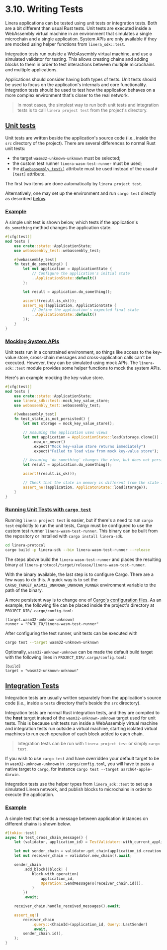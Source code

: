 # 3.10. Writing Tests

Linera applications can be tested using unit tests or integration tests. Both are a bit different than usual Rust tests. Unit tests are executed inside a WebAssembly virtual machine in an environment that simulates a single microchain and a single application. System APIs are only available if they are mocked using helper functions from `linera_sdk::test`.

Integration tests run outside a WebAssembly virtual machine, and use a simulated validator for testing. This allows creating chains and adding blocks to them in order to test interactions between multiple microchains and multiple applications.

Applications should consider having both types of tests. Unit tests should be used to focus on the application's internals and core functionality. Integration tests should be used to test how the application behaves on a more complex environment that's closer to the real network.

> In most cases, the simplest way to run both unit tests and integration tests is to call `linera project test` from the project's directory.

## [Unit tests](https://linera.dev/sdk/testing.html#unit-tests)

Unit tests are written beside the application's source code (i.e., inside the `src` directory of the project). There are several differences to normal Rust unit tests:

- the target `wasm32-unknown-unknown` must be selected;
- the custom test runner `linera-wasm-test-runner` must be used;
- the [`#[webassembly_test\]`](https://docs.rs/webassembly-test/latest/webassembly_test/) attribute must be used instead of the usual `#[test]` attribute.

The first two items are done automatically by `linera project test`.

Alternatively, one may set up the environment and run `cargo test` directly as described [below](https://linera.dev/sdk/testing.html#manually-configuring-the-environment).

### [Example](https://linera.dev/sdk/testing.html#example)

A simple unit test is shown below, which tests if the application's `do_something` method changes the application state.

```rust
#[cfg(test)]
mod tests {
    use crate::state::ApplicationState;
    use webassembly_test::webassembly_test;

    #[webassembly_test]
    fn test_do_something() {
        let mut application = ApplicationState {
            // Configure the application's initial state
            ..ApplicationState::default()
        };

        let result = application.do_something();

        assert!(result.is_ok());
        assert_eq!(application, ApplicationState {
            // Define the application's expected final state
            ..ApplicationState::default()
        });
    }
}
```

### [Mocking System APIs](https://linera.dev/sdk/testing.html#mocking-system-apis)

Unit tests run in a constrained environment, so things like access to the key-value store, cross-chain messages and cross-application calls can't be executed. However, they can be simulated using mock APIs. The `linera-sdk::test` module provides some helper functions to mock the system APIs.

Here's an example mocking the key-value store.

```rust
#[cfg(test)]
mod tests {
    use crate::state::ApplicationState;
    use linera_sdk::test::mock_key_value_store;
    use webassembly_test::webassembly_test;

    #[webassembly_test]
    fn test_state_is_not_persisted() {
        let mut storage = mock_key_value_store();

        // Assuming the application uses views
        let mut application = ApplicationState::load(storage.clone())
            .now_or_never()
            .expect("Mock key-value store returns immediately")
            .expect("Failed to load view from mock key-value store");

        // Assuming `do_something` changes the view, but does not persist it
        let result = application.do_something();

        assert!(result.is_ok());

        // Check that the state in memory is different from the state in storage
        assert_ne!(application, ApplicatonState::load(storage));
    }
}
```

### [Running Unit Tests with `cargo test`](https://linera.dev/sdk/testing.html#running-unit-tests-with-cargo-test)

Running `linera project test` is easier, but if there's a need to run `cargo test` explicitly to run the unit tests, Cargo must be configured to use the custom test runner `linera-wasm-test-runner`. This binary can be built from the repository or installed with `cargo install linera-sdk`.

```bash
cd linera-protocol
cargo build -p linera-sdk --bin linera-wasm-test-runner --release
```

The steps above build the `linera-wasm-test-runner` and places the resulting binary at `linera-protocol/target/release/linera-wasm-test-runner`.

With the binary available, the last step is to configure Cargo. There are a few ways to do this. A quick way is to set the `CARGO_TARGET_WASM32_UNKNOWN_UNKNOWN_RUNNER` environment variable to the path of the binary.

A more persistent way is to change one of [Cargo's configuration files](https://doc.rust-lang.org/cargo/reference/config.html#hierarchical-structure). As an example, the following file can be placed inside the project's directory at `PROJECT_DIR/.cargo/config.toml`:

```ignore
[target.wasm32-unknown-unknown]
runner = "PATH_TO/linera-wasm-test-runner"
```

After configuring the test runner, unit tests can be executed with

```bash
cargo test --target wasm32-unknown-unknown
```

Optionally, `wasm32-unknown-unknown` can be made the default build target with the following lines in `PROJECT_DIR/.cargo/config.toml`:

```ignore
[build]
target = "wasm32-unknown-unknown"
```

## [Integration Tests](https://linera.dev/sdk/testing.html#integration-tests)

Integration tests are usually written separately from the application's source code (i.e., inside a `tests` directory that's beside the `src` directory).

Integration tests are normal Rust integration tests, and they are compiled to the **host** target instead of the `wasm32-unknown-unknown` target used for unit tests. This is because unit tests run inside a WebAssembly virtual machine and integration tests run outside a virtual machine, starting isolated virtual machines to run each operation of each block added to each chain.

> Integration tests can be run with `linera project test` or simply `cargo test`.

If you wish to use `cargo test` and have overridden your default target to be in `wasm32-unknown-unknown` in `.cargo/config.toml`, you will have to pass a native target to `cargo`, for instance `cargo test --target aarch64-apple-darwin`.

Integration tests use the helper types from `linera_sdk::test` to set up a simulated Linera network, and publish blocks to microchains in order to execute the application.

### [Example](https://linera.dev/sdk/testing.html#example-1)

A simple test that sends a message between application instances on different chains is shown below.

```rust
#[tokio::test]
async fn test_cross_chain_message() {
    let (validator, application_id) = TestValidator::with_current_application(vec![], vec![]).await;

    let mut sender_chain = validator.get_chain(application_id.creation.chain_id).await;
    let mut receiver_chain = validator.new_chain().await;

    sender_chain
        .add_block(|block| {
            block.with_operation(
                application_id,
                Operation::SendMessageTo(receiver_chain.id()),
            )
        })
        .await;

    receiver_chain.handle_received_messages().await;

    assert_eq!(
        receiver_chain
            .query::<ChainId>(application_id, Query::LastSender)
            .await,
        sender_chain.id(),
    );
}
```